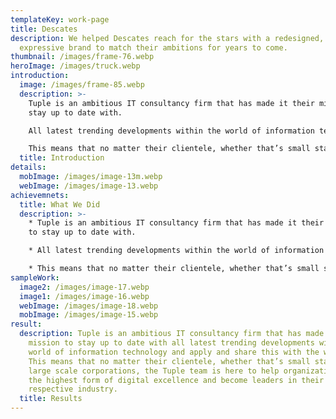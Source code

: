 ```yaml
---
templateKey: work-page
title: Descates
description: We helped Descates reach for the stars with a redesigned,
  expressive brand to match their ambitions for years to come.
thumbnail: /images/frame-76.webp
heroImage: /images/truck.webp
introduction:
  image: /images/frame-85.webp
  description: >-
    Tuple is an ambitious IT consultancy firm that has made it their mission to
    stay up to date with.

    All latest trending developments within the world of information technology and apply and share this with the world. 

    This means that no matter their clientele, whether that’s small startups or large scale corporations, the Tuple team is here to help organizations reach the highest form of digital excellence and become leaders in their respective industry.
  title: Introduction
details:
  mobImage: /images/image-13m.webp
  webImage: /images/image-13.webp
achievemnets:
  title: What We Did
  description: >-
    * Tuple is an ambitious IT consultancy firm that has made it their mission
    to stay up to date with.

    * All latest trending developments within the world of information technology and apply and share this with the world. 

    * This means that no matter their clientele, whether that’s small startups or large scale corporations, the Tuple team is here to help organizations reach the highest form of digital excellence and become leaders in their respective industry.
sampleWork:
  image2: /images/image-17.webp
  image1: /images/image-16.webp
  webImage: /images/image-18.webp
  mobImage: /images/image-15.webp
result:
  description: Tuple is an ambitious IT consultancy firm that has made it their
    mission to stay up to date with all latest trending developments within the
    world of information technology and apply and share this with the world.
    This means that no matter their clientele, whether that’s small startups or
    large scale corporations, the Tuple team is here to help organizations reach
    the highest form of digital excellence and become leaders in their
    respective industry.
  title: Results
---
```


